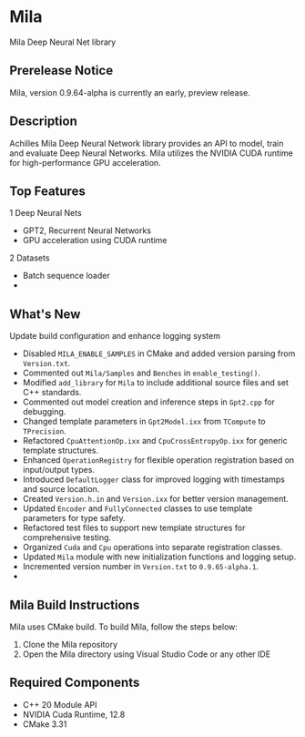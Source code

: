 # Mila
Mila Deep Neural Net library

## Prerelease Notice
Mila, version 0.9.64-alpha is currently an early, preview release.

## Description
Achilles Mila Deep Neural Network library provides an API to model, train and evaluate
Deep Neural Networks. Mila utilizes the NVIDIA CUDA runtime for high-performance GPU acceleration.

## Top Features
1 Deep Neural Nets
  * GPT2, Recurrent Neural Networks
  * GPU acceleration using CUDA runtime

2 Datasets
  * Batch sequence loader
  *
 
## What's New
Update build configuration and enhance logging system

- Disabled `MILA_ENABLE_SAMPLES` in CMake and added version parsing from `Version.txt`.
- Commented out `Mila/Samples` and `Benches` in `enable_testing()`.
- Modified `add_library` for `Mila` to include additional source files and set C++ standards.
- Commented out model creation and inference steps in `Gpt2.cpp` for debugging.
- Changed template parameters in `Gpt2Model.ixx` from `TCompute` to `TPrecision`.
- Refactored `CpuAttentionOp.ixx` and `CpuCrossEntropyOp.ixx` for generic template structures.
- Enhanced `OperationRegistry` for flexible operation registration based on input/output types.
- Introduced `DefaultLogger` class for improved logging with timestamps and source location.
- Created `Version.h.in` and `Version.ixx` for better version management.
- Updated `Encoder` and `FullyConnected` classes to use template parameters for type safety.
- Refactored test files to support new template structures for comprehensive testing.
- Organized `Cuda` and `Cpu` operations into separate registration classes.
- Updated `Mila` module with new initialization functions and logging setup.
- Incremented version number in `Version.txt` to `0.9.65-alpha.1`.
- 
## Mila Build Instructions
Mila uses CMake build. To build Mila, follow the steps below:

1. Clone the Mila repository
2. Open the Mila directory using Visual Studio Code or any other IDE

## Required Components
* C++ 20 Module API
* NVIDIA Cuda Runtime, 12.8
* CMake 3.31